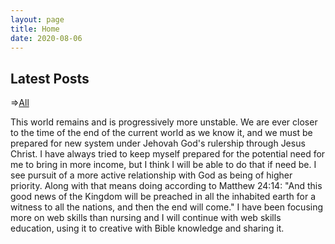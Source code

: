 ```yaml
---
layout: page
title: Home
date: 2020-08-06
---
```


  <h2>Latest Posts</h2>
  <!-- <div class = "container-fluid"> -->
  <span class = "center">=><a href= "/categories/" title="Go to All Posts">All</a>
  </span>

This world remains and is progressively more unstable. We are ever closer to the time of the end of the current world as we know it, and we must be prepared for new system under Jehovah God's rulership through Jesus Christ. I have always tried to keep myself prepared for the potential need for me to bring in more income, but I think I will be able to do that if need be. I see pursuit of a more active relationship with God as being of higher priority. Along with that means doing according to Matthew 24:14: "And this good news of the Kingdom will be preached in all the inhabited earth for a witness to all the nations, and then the end will come." I have been focusing more on web skills than nursing and I will continue with web skills education, using it to creative with Bible knowledge and sharing it.

  <!-- </div> -->
